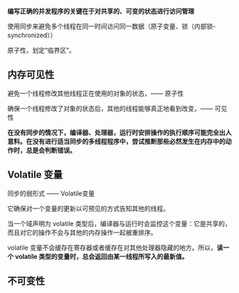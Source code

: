**编写正确的并发程序的关键在于对共享的、可变的状态进行访问管理**

使用同步来避免多个线程在同一时间访问同一数据（原子变量、锁（内部锁-synchronized））



原子性，划定“临界区”。



## 内存可见性

避免一个线程修改其他线程正在使用的对象的状态，—— 原子性

确保一个线程修改了对象的状态后，其他的线程能够真正地看到改变，—— 可见性

**在没有同步的情况下，编译器、处理器，运行时安排操作的执行顺序可能完全出人意料。在没有进行适当同步的多线程程序中，尝试推断那些必然发生在内存中的动作时，总是会判断错误。**



## Volatile 变量

同步的弱形式 —— Volatile变量

它确保对一个变量的更新以可预见的方式告知其他的线程。

当一个域声明为 volatile 类型后，编译器与运行时会监控这个变量：它是共享的，而且对它的操作不会与其他的内存操作一起被重排序。

volatile 变量不会缓存在寄存器或者缓存在对其他处理器隐藏的地方。所以，**读一个 volatile 类型的变量时，总会返回由某一线程所写入的最新值。**



## 不可变性





